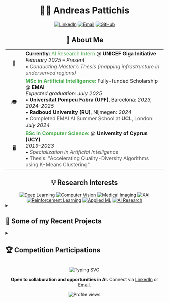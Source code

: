 # <div align="center">👨‍💻 Andreas Pattichis</div>

<div align="center">
  
  [![LinkedIn](https://img.shields.io/badge/Connect-0077B5?style=for-the-badge&logo=linkedin&logoColor=white)](https://www.linkedin.com/in/andreas-pattichis)
  [![Email](https://img.shields.io/badge/Contact-D14836?style=for-the-badge&logo=gmail&logoColor=white)](mailto:andreas.pattichis@outlook.com)
  [![GitHub](https://img.shields.io/badge/Follow-100000?style=for-the-badge&logo=github&logoColor=white)](https://github.com/andreas-pattichis)
  
</div>

## <div align="center">🚀 About Me</div>
<div align="center">
<table>
  <tr>
    <td width="40px" align="center">🔬</td>
    <td>
        <b>Currently:</b> <span style="color:#4CAF50;">AI Research Intern</span> @ <b>UNICEF Giga Initiative</b><br>
        <i>February 2025 – Present</i> <br>
        • <span style="font-style:italic; color:#555;">Conducting Master’s Thesis (mapping infrastructure in underserved regions)</span><br>
    </td>
  </tr>
  <tr>
    <td width="40px" align="center">🎓</td>
    <td>
        <b style="color:#4CAF50;">MSc in Artificial Intelligence:</b> Fully-funded Scholarship @ <b>EMAI</b><br>
        <i>Expected graduation: July 2025</i><br>
        • <b>Universitat Pompeu Fabra (UPF)</b>, Barcelona: <i>2023, 2024–2025</i><br>
        • <b>Radboud University (RU)</b>, Nijmegen: <i>2024</i><br>
        • <span style="color:#555;">Completed EMAI AI Summer School at <b>UCL</b>, London:</span> <i>July 2024</i>
    </td>
  </tr>
  <tr>
    <td width="40px" align="center">🖥️</td>
    <td>
        <b style="color:#4CAF50;">BSc in Computer Science:</b> @ <b>University of Cyprus (UCY)</b><br>
        <i>2019–2023</i><br>
        • <span style="font-style:italic; color:#555;">Specialization in Artificial Intelligence</span><br>
        • <span style="color:#555;">Thesis: "Accelerating Quality-Diversity Algorithms using K-Means Clustering"</span>
    </td>
  </tr>
</table>
</div>






## <div align="center">💡 Research Interests</div>

<div align="center">
  <a href="#"><img src="https://img.shields.io/badge/Deep_Learning-FF6F00?style=for-the-badge" alt="Deep Learning"/></a>
  <a href="#"><img src="https://img.shields.io/badge/Computer_Vision-4285F4?style=for-the-badge" alt="Computer Vision"/></a>
  <a href="#"><img src="https://img.shields.io/badge/Medical_Imaging-3DDC84?style=for-the-badge" alt="Medical Imaging"/></a>
  <a href="#"><img src="https://img.shields.io/badge/XAI-0175C2?style=for-the-badge" alt="XAI"/></a>
  
</div>

<div align="center">
  <a href="#"><img src="https://img.shields.io/badge/Reinforcement_Learning-764ABC?style=for-the-badge" alt="Reinforcement Learning"/></a>
  <a href="#"><img src="https://img.shields.io/badge/Applied_ML-EC4899?style=for-the-badge" alt="Applied ML"/></a>
  <a href="#"><img src="https://img.shields.io/badge/AI_Research-FFA116?style=for-the-badge" alt="AI Research"/></a>
</div>


<details>
<summary><h2>🌟 Some of my Recent Projects</h2></summary>
<br>

### 🐄 CalvAlert: AI-Driven Calving Monitoring System
Leading development of a computer vision solution to monitor calving stages in real-time, alert farmers of critical events, and improve farm efficiency. Collaborating directly with farmers to address real-world agricultural challenges.

### 🐕 DogEye: Veterinary Diagnostic AI
Currently developing a computer vision system that detects and segments dog eye conditions, providing immediate diagnosis and treatment recommendations. Combines instance segmentation with expert diagnostic reccomendations to identify conditions like cataracts, glaucoma, and conjunctivitis.

### 🧬 RNA-Seq Disease Classification for Biomarker Discovery
Created a machine learning pipeline achieving 93% accuracy using SGDClassifier with Elastic Net Regularization. Focused on dimensionality reduction and identifying significant genes contributing to disease classification, offering insights into potential biomarkers.

### 🤖 Conversational Agent for Travel Recommendations
Developed an intelligent dialogue system using the MultiWOZ dataset from Hugging Face. Implemented NLP techniques including Dialogue Act Identification, Information Extraction (Slot Filling), and strategic planning to create a responsive agent for restaurant and hotel recommendations.

<p align="center"><i>Interested in learning more about these or my other projects? Feel free to reach out!</i></p>

</details>


<details>
<summary><h2>🏆 Competition Participations</h2></summary>
<br>

- **AIMI2024 Grand Challenge (LUNA23)** - Lung cancer detection using advanced deep learning models
- **PlantTraits2024 Kaggle** - One of the top-ranking positions for plant trait prediction
- **Harmful Brain Activity Classification Kaggle** - Ensemble approach for seizure detection
- **EUTOPIA Pacman CTF** - AI agents with Q-learning and Bayesian inference

</details>

<br>

<div align="center">
  <img src="https://readme-typing-svg.herokuapp.com?font=Fira+Code&pause=1000&color=36BCF7&center=true&vCenter=true&width=435&lines=MSc+in+Artificial+Intelligence;Fully+funded+scholarship;BSc+in+Computer+Science;Always+Learning;Looking+for+new+opportunities" alt="Typing SVG" />

  <br>
  
  <p>
    <b>Open to collaboration and opportunities in AI.</b> Connect via <a href="https://www.linkedin.com/in/andreas-pattichis">LinkedIn</a> or <a href="mailto:andreas.pattichis@outlook.com">Email</a>.
  </p>
  
  <p>
    <img src="https://komarev.com/ghpvc/?username=andreas-pattichis&style=flat-square&color=blue" alt="Profile views"/>
  </p>
</div>
